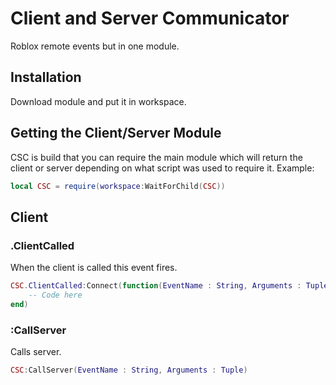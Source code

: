 # Client and Server Communicator
Roblox remote events but in one module.

## Installation
Download module and put it in workspace.

## Getting the Client/Server Module
CSC is build that you can require the main module which will return the client or server depending on what script was used to require it.
Example:
```lua
local CSC = require(workspace:WaitForChild(CSC))
```

## Client

### .ClientCalled
When the client is called this event fires.
```lua
CSC.ClientCalled:Connect(function(EventName : String, Arguments : Tuple)
	-- Code here
end)
```

### :CallServer
Calls server.
```lua
CSC:CallServer(EventName : String, Arguments : Tuple)
```
